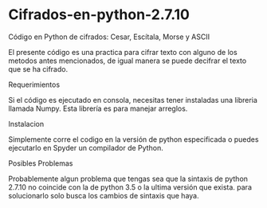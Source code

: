 # Cifrados-en-python-2.7.10
Código en Python de cifrados: Cesar, Escítala, Morse y ASCII  

El presente código es una practica para cifrar texto con alguno de los metodos antes mencionados,
de igual manera se puede decifrar el texto que se ha cifrado.

Requerimientos

Si el código es ejecutado en consola, necesitas tener instaladas una libreria llamada Numpy. Esta librería es para manejar arreglos.

Instalacion

Simplemente corre el codigo en la versión de python especificada o puedes ejecutarlo en Spyder un compilador de Python.

Posibles Problemas

Probablemente algun problema que tengas sea que la sintaxis de python 2.7.10 no coincide con la de python 3.5 o la ultima versión que exista.
para solucionarlo solo busca los cambios de sintaxis que haya.


